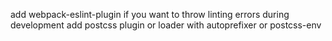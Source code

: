 add webpack-eslint-plugin if you want to throw linting errors during development
add postcss plugin or loader with autoprefixer or postcss-env